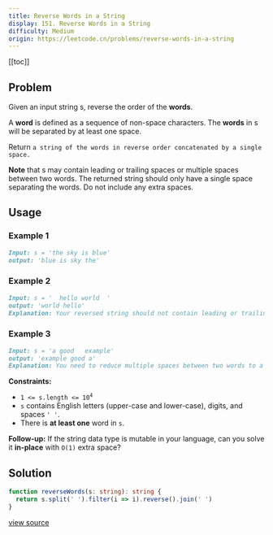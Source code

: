 ```yaml
---
title: Reverse Words in a String
display: 151. Reverse Words in a String
difficulty: Medium
origin: https://leetcode.cn/problems/reverse-words-in-a-string
---
```


[[toc]]

## Problem

Given an input string s, reverse the order of the **words**.

A **word** is defined as a sequence of non-space characters. The **words** in s will be separated by at least one space.

Return `a string of the words in reverse order concatenated by a single space.`

**Note** that s may contain leading or trailing spaces or multiple spaces between two words. The returned string should only have a single space separating the words. Do not include any extra spaces.

## Usage

### Example 1

```md
Input: s = 'the sky is blue'
output: 'blue is sky the'
```

### Example 2

```md
Input: s = '  hello world  '
output: 'world hello'
Explanation: Your reversed string should not contain leading or trailing spaces.
```

### Example 3

```md
Input: s = 'a good   example'
output: 'example good a'
Explanation: You need to reduce multiple spaces between two words to a single space in the reversed string.
```

**Constraints:**

- <code>1 &lt;= s.length &lt;= 10<sup>4</sup></code>
- <code>s</code> contains English letters (upper-case and lower-case), digits, and spaces <code>&#39; &#39;</code>.
- There is **at least one** word in <code>s</code>.

**Follow-up:** If the string data type is mutable in your language, can you solve it **in-place** with `O(1)` extra space?

## Solution

```ts
function reverseWords(s: string): string {
  return s.split(' ').filter(i => i).reverse().join(' ')
}
```

[view source](https://leetcode.cn/problems/reverse-words-in-a-string)
